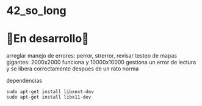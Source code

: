 # 42_so_long
# 🚧En desarrollo👷

arreglar manejo de errores: perror, strerror,
revisar testeo de mapas gigantes: 2000x2000 funciona y 10000x10000 gestiona un error de lectura y se libera correctamente despues de un rato
norma

dependencias
```
sudo apt-get install libxext-dev
sudo apt-get install libx11-dev
```